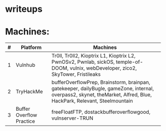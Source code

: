 # writeups
# Machines:

| # | Platform | Machines |
| --- | --- | --- |
| 1 | Vulnhub | Tr0ll, Tr0ll2, Kioptrix L1, Kioptrix L2, PwnOSv2, Pwnlab, sickOS, temple-of-DOOM, vulnix, webDeveloper, zico2, SkyTower, Fristileaks|
| 2 | TryHackMe | bufferOverflowPrep, Brainstorm, brainpan, gatekeeper, dailyBugle, gameZone, internal, overpass2, skynet, theMarket, Alfred, Blue, HackPark, Relevant, Steelmountain |
| 3 | Buffer Overflow Practice | freeFloatFTP, dostackbufferoverflowgood, vulnserver-TRUN |
